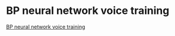 # BP neural network voice training
[BP neural network voice training](https://aiwithcloud.com/2022/09/19/bp_neural_network_voice_training/)